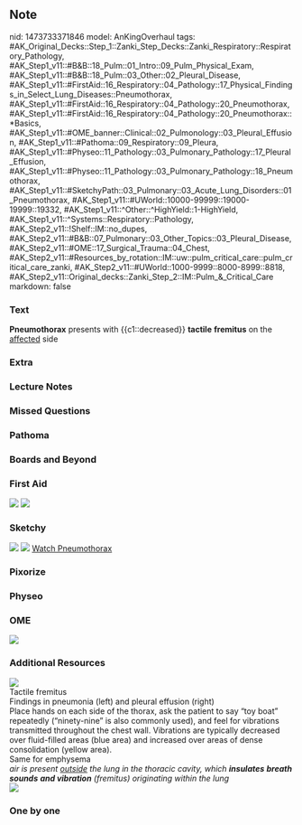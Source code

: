 ## Note
nid: 1473733371846
model: AnKingOverhaul
tags: #AK_Original_Decks::Step_1::Zanki_Step_Decks::Zanki_Respiratory::Respiratory_Pathology, #AK_Step1_v11::#B&B::18_Pulm::01_Intro::09_Pulm_Physical_Exam, #AK_Step1_v11::#B&B::18_Pulm::03_Other::02_Pleural_Disease, #AK_Step1_v11::#FirstAid::16_Respiratory::04_Pathology::17_Physical_Findings_in_Select_Lung_Diseases::Pneumothorax, #AK_Step1_v11::#FirstAid::16_Respiratory::04_Pathology::20_Pneumothorax, #AK_Step1_v11::#FirstAid::16_Respiratory::04_Pathology::20_Pneumothorax::*Basics, #AK_Step1_v11::#OME_banner::Clinical::02_Pulmonology::03_Pleural_Effusion, #AK_Step1_v11::#Pathoma::09_Respiratory::09_Pleura, #AK_Step1_v11::#Physeo::11_Pathology::03_Pulmonary_Pathology::17_Pleural_Effusion, #AK_Step1_v11::#Physeo::11_Pathology::03_Pulmonary_Pathology::18_Pneumothorax, #AK_Step1_v11::#SketchyPath::03_Pulmonary::03_Acute_Lung_Disorders::01_Pneumothorax, #AK_Step1_v11::#UWorld::10000-99999::19000-19999::19332, #AK_Step1_v11::^Other::^HighYield::1-HighYield, #AK_Step1_v11::^Systems::Respiratory::Pathology, #AK_Step2_v11::!Shelf::IM::no_dupes, #AK_Step2_v11::#B&B::07_Pulmonary::03_Other_Topics::03_Pleural_Disease, #AK_Step2_v11::#OME::17_Surgical_Trauma::04_Chest, #AK_Step2_v11::#Resources_by_rotation::IM::uw::pulm_critical_care::pulm_critical_care_zanki, #AK_Step2_v11::#UWorld::1000-9999::8000-8999::8818, #AK_Step2_v11::Original_decks::Zanki_Step_2::IM::Pulm_&_Critical_Care
markdown: false

### Text
<div>
  <b>Pneumothorax</b> presents with {{c1::decreased}}
  <b>tactile</b> <b>fremitus</b> on the <u>affected</u> side
</div>

### Extra


### Lecture Notes


### Missed Questions


### Pathoma


### Boards and Beyond


### First Aid
<img src="tmp5nsox32y.png"> <img src="tmp_h7NV9.png">

### Sketchy
<img src="diminished%20breath%20sounds_1566160514431.jpg">
<img src="Screen%20Shot%202019-12-29%20at%2011.28.23%20AM.JPG">
<a href=
"https://dashboard.sketchy.com/study/medical/courses/medical-pathophysiology/units/medical-pathophysiology-pulmonary/videos/medical-pathophysiology-pulmonary-acute-lung-disorders-pneumothorax?utm_source=anki&utm_medium=partnership&utm_campaign=february_update&utm_content=medical">
Watch Pneumothorax</a>

### Pixorize


### Physeo


### OME
<div class="ome-widget">
  <a href=
  "https://onlinemeded.org/spa/pulmonology/pleural-effusion/acquire?ref=anki">
  <img src="_OME_AnkiFlashcards_Lesson_6.png"></a>
</div>

### Additional Resources
<img src="big_54577b8df2716.jpg">
<div>
  <div>
    <div>
      Tactile fremitus
    </div>
  </div>
  <div>
    <div>
      <div>
        Findings in pneumonia (left) and pleural effusion (right)
      </div>
      <div>
        Place hands on each side of the thorax, ask the patient to
        say “toy boat” repeatedly (“ninety-nine” is also commonly
        used), and feel for vibrations transmitted throughout the
        chest wall. Vibrations are typically decreased over
        fluid-filled areas (blue area) and increased over areas of
        dense consolidation (yellow area).
      </div>
    </div>
  </div>
</div>Same for emphysema
<div>
<div>
  <span style="font-style: italic;">air is present <u>outside</u>
  the lung in the thoracic cavity, which <b>insulates</b>
  <b>breath</b> <b>sounds</b> <b>and vibration</b> (fremitus)
  originating within the lung</span>
</div><img src="Pulmonary%20Auscultation%20PE%20Findings.png"
class="resizer"></div>

### One by one

